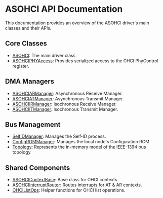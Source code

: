 # ASOHCI API Documentation

This documentation provides an overview of the ASOHCI driver's main classes and their APIs.

## Core Classes

*   [ASOHCI](./ASOHCI.md): The main driver class.
*   [ASOHCIPHYAccess](./ASOHCIPHYAccess.md): Provides serialized access to the OHCI PhyControl register.

## DMA Managers

*   [ASOHCIARManager](./ASOHCIARManager.md): Asynchronous Receive Manager.
*   [ASOHCIATManager](./ASOHCIATManager.md): Asynchronous Transmit Manager.
*   [ASOHCIIRManager](./ASOHCIIRManager.md): Isochronous Receive Manager.
*   [ASOHCIITManager](./ASOHCIITManager.md): Isochronous Transmit Manager.

## Bus Management

*   [SelfIDManager](./SelfIDManager.md): Manages the Self-ID process.
*   [ConfigROMManager](./ConfigROMManager.md): Manages the local node's Configuration ROM.
*   [Topology](./Topology.md): Represents the in-memory model of the IEEE-1394 bus topology.

## Shared Components

*   [ASOHCIContextBase](./ASOHCIContextBase.md): Base class for OHCI contexts.
*   [ASOHCIInterruptRouter](./ASOHCIInterruptRouter.md): Routes interrupts for AT & AR contexts.
*   [OHCIListOps](./OHCIListOps.md): Helper functions for OHCI list operations.